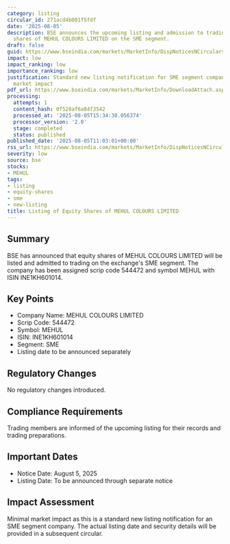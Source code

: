 ```yaml
---
category: listing
circular_id: 271acd4b001f5fdf
date: '2025-08-05'
description: BSE announces the upcoming listing and admission to trading of equity
  shares of MEHUL COLOURS LIMITED on the SME segment.
draft: false
guid: https://www.bseindia.com/markets/MarketInfo/DispNoticesNCirculars.aspx?Noticeid={4F9ACED1-D21B-4E96-A780-892C800D87FF}&noticeno=20250805-25&dt=08/05/2025&icount=25&totcount=60&flag=0
impact: low
impact_ranking: low
importance_ranking: low
justification: Standard new listing notification for SME segment company with limited
  market impact
pdf_url: https://www.bseindia.com/markets/MarketInfo/DownloadAttach.aspx?id=20250805-25&attachedId=
processing:
  attempts: 1
  content_hash: 0f528af6a84f3542
  processed_at: '2025-08-05T15:34:30.056374'
  processor_version: '2.0'
  stage: completed
  status: published
published_date: '2025-08-05T11:03:01+00:00'
rss_url: https://www.bseindia.com/markets/MarketInfo/DispNoticesNCirculars.aspx?Noticeid={4F9ACED1-D21B-4E96-A780-892C800D87FF}&noticeno=20250805-25&dt=08/05/2025&icount=25&totcount=60&flag=0
severity: low
source: bse
stocks:
- MEHUL
tags:
- listing
- equity-shares
- sme
- new-listing
title: Listing of Equity Shares of MEHUL COLOURS LIMITED
---
```


## Summary

BSE has announced that equity shares of MEHUL COLOURS LIMITED will be listed and admitted to trading on the exchange's SME segment. The company has been assigned scrip code 544472 and symbol MEHUL with ISIN INE1KH601014.

## Key Points

- Company Name: MEHUL COLOURS LIMITED
- Scrip Code: 544472
- Symbol: MEHUL
- ISIN: INE1KH601014
- Segment: SME
- Listing date to be announced separately

## Regulatory Changes

No regulatory changes introduced.

## Compliance Requirements

Trading members are informed of the upcoming listing for their records and trading preparations.

## Important Dates

- Notice Date: August 5, 2025
- Listing Date: To be announced through separate notice

## Impact Assessment

Minimal market impact as this is a standard new listing notification for an SME segment company. The actual listing date and security details will be provided in a subsequent circular.